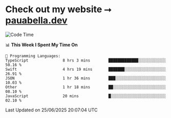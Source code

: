 # Check out my website ⭢ [pauabella.dev](https://pauabella.dev)

<!--START_SECTION:waka-->
![Code Time](http://img.shields.io/badge/Code%20Time-4%2C558%20hrs%2057%20mins-blue)

📊 **This Week I Spent My Time On** 

```text
💬 Programming Languages: 
TypeScript               8 hrs 3 mins        █████████████░░░░░░░░░░░░   50.16 % 
Swift                    4 hrs 19 mins       ███████░░░░░░░░░░░░░░░░░░   26.91 % 
JSON                     1 hr 36 mins        ███░░░░░░░░░░░░░░░░░░░░░░   10.03 % 
Other                    1 hr 18 mins        ██░░░░░░░░░░░░░░░░░░░░░░░   08.10 % 
JavaScript               20 mins             █░░░░░░░░░░░░░░░░░░░░░░░░   02.10 % 
```


 Last Updated on 25/06/2025 20:07:04 UTC
<!--END_SECTION:waka-->
